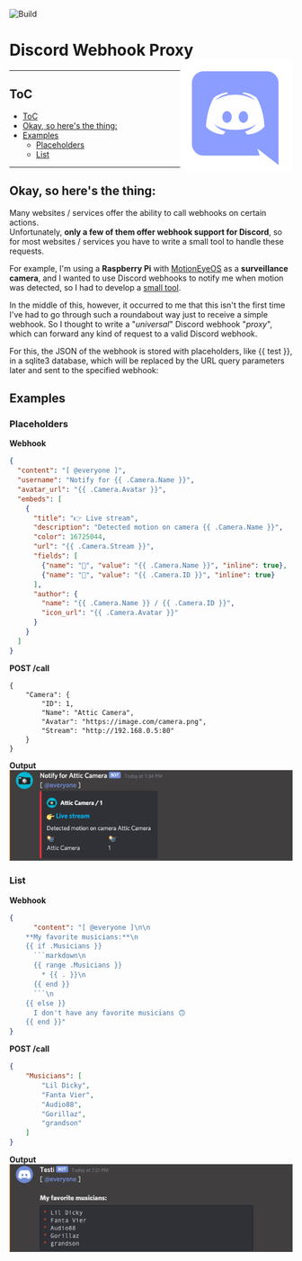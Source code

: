 ![Build](https://github.com/darmiel/discord-webhook-proxy/workflows/Build/badge.svg)

# Discord Webhook Proxy<img src="./web/static/img/discord.png" align="right" width=200 height=200>

---

## ToC
- [ToC](#toc)
- [Okay, so here's the thing:](#okay-so-heres-the-thing)
- [Examples](#examples)
  - [Placeholders](#placeholders)
  - [List](#list)

---

## Okay, so here's the thing:

Many websites / services offer the ability to call webhooks on certain actions.  
Unfortunately, **only a few of them offer webhook support for Discord**, so for most websites / services you have to write a small tool to handle these requests.

For example, I'm using a **Raspberry Pi** with [MotionEyeOS](https://github.com/ccrisan/motioneyeos) as a **surveillance camera**, and I wanted to use Discord webhooks to notify me when motion was detected, so I had to develop a [small tool](https://github.com/darmiel/gomera).

In the middle of this, however, it occurred to me that this isn't the first time I've had to go through such a roundabout way just to receive a simple webhook. So I thought to write a "*universal*" Discord webhook "*proxy*", which can forward any kind of request to a valid Discord webhook.

For this, the JSON of the webhook is stored with placeholders, like {{ test }}, in a sqlite3 database, which will be replaced by the URL query parameters later and sent to the specified webhook:

## Examples
### Placeholders
**Webhook**
```json
{
  "content": "[ @everyone ]",
  "username": "Notify for {{ .Camera.Name }}",
  "avatar_url": "{{ .Camera.Avatar }}",
  "embeds": [
    {
      "title": "👉 Live stream",
      "description": "Detected motion on camera {{ .Camera.Name }}",
      "color": 16725044,
      "url": "{{ .Camera.Stream }}",
      "fields": [
        {"name": "📸", "value": "{{ .Camera.Name }}", "inline": true},
        {"name": "📸", "value": "{{ .Camera.ID }}", "inline": true}
      ],
      "author": {
        "name": "{{ .Camera.Name }} / {{ .Camera.ID }}",
        "icon_url": "{{ .Camera.Avatar }}"
      }
    }
  ]
}
```

**POST /call**
```
{
    "Camera": {
        "ID": 1,
        "Name": "Attic Camera",
        "Avatar": "https://image.com/camera.png",
        "Stream": "http://192.168.0.5:80"
    }
}
```

**Output**  
![img](web/static/img/exo2.png)

### List
**Webhook**
```json
{
      "content": "[ @everyone ]\n\n
    **My favorite musicians:**\n
    {{ if .Musicians }}
      ```markdown\n
      {{ range .Musicians }}
        * {{ . }}\n
      {{ end }}
      ```\n
    {{ else }}
      I don't have any favorite musicians 🙃
    {{ end }}"
}
```

**POST /call**
```json
{
    "Musicians": [
        "Lil Dicky",
        "Fanta Vier",
        "Audio88",
        "Gorillaz",
        "grandson"
    ]
}
```

**Output**  
![img](/web/static/img/exo1.png)
